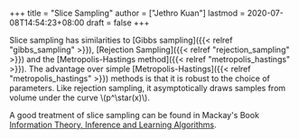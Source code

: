 +++
title = "Slice Sampling"
author = ["Jethro Kuan"]
lastmod = 2020-07-08T14:54:23+08:00
draft = false
+++

Slice sampling has similarities to [Gibbs sampling]({{< relref "gibbs_sampling" >}}), [Rejection Sampling]({{< relref "rejection_sampling" >}})
and the [Metropolis-Hastings method]({{< relref "metropolis_hastings" >}}). The advantage over simple
[Metropolis-Hastings]({{< relref "metropolis_hastings" >}}) methods is that it is robust to the choice of
parameters. Like rejection sampling, it asymptotically draws samples
from volume under the curve \\(p^\star(x)\\).

A good treatment of slice sampling can be found in Mackay's Book
[Information Theory, Inference and Learning Algorithms](http://www.inference.org.uk/itprnn/book.pdf).
